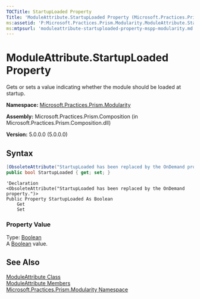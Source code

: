```yaml
---
TOCTitle: StartupLoaded Property
Title: 'ModuleAttribute.StartupLoaded Property (Microsoft.Practices.Prism.Modularity)'
ms:assetid: 'P:Microsoft.Practices.Prism.Modularity.ModuleAttribute.StartupLoaded'
ms:mtpsurl: 'moduleattribute-startuploaded-property-mspp-modularity.md'
---
```


# ModuleAttribute.StartupLoaded Property

Gets or sets a value indicating whether the module should be loaded at startup.

**Namespace:** [Microsoft.Practices.Prism.Modularity](/patterns-practices/reference/mspp-modularity-namespace)

**Assembly:** Microsoft.Practices.Prism.Composition (in Microsoft.Practices.Prism.Composition.dll)

**Version:** 5.0.0.0 (5.0.0.0)

## Syntax

```C#
[ObsoleteAttribute("StartupLoaded has been replaced by the OnDemand property.")]
public bool StartupLoaded { get; set; }
```

```VB
'Declaration
<ObsoleteAttribute("StartupLoaded has been replaced by the OnDemand property.")> 
Public Property StartupLoaded As Boolean
	Get
	Set
```

### Property Value

Type: [Boolean](http://msdn.microsoft.com/en-us/library/a28wyd50)  
A [Boolean](http://msdn.microsoft.com/en-us/library/a28wyd50) value.

## See Also

[ModuleAttribute Class](/patterns-practices/reference/moduleattribute-class-mspp-modularity)<br/>
[ModuleAttribute Members](/patterns-practices/reference/moduleattribute-members-mspp-modularity)<br/>
[Microsoft.Practices.Prism.Modularity Namespace](/patterns-practices/reference/mspp-modularity-namespace)<br/>